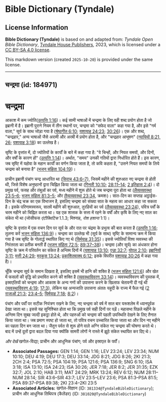 # Bible Dictionary (Tyndale)

## License Information

**Bible Dictionary (Tyndale)** is based on and adapted from: _Tyndale Open Bible Dictionary_, [Tyndale House Publishers](https://tyndaleopenresources.com/), 2023, which is licensed under a [CC BY-SA 4.0 license](https://creativecommons.org/licenses/by-sa/4.0/legalcode.en).

This markdown version (created `2025-10-20`) is provided under the same license.



--------------------------------

## चन्द्रमा (id: 184971)

चन्द्रमा
========

आकाश में कम ज्योति([उत्पत्ति 1:16](https://ref.ly/Gen1:16))। कई सामी भाषाओं में चन्द्रमा के लिए वही शब्द प्रयोग होता है जो इब्रानी में है। इब्रानी पुराने नियम में तीन स्थानों पर, चन्द्रमा को "सफेद वाला" कहा गया है, और इसे "गर्म वाला," सूर्य के साथ जोड़ा गया है ([श्रेष्ठगीत 6:10](https://ref.ly/Song6:10); [यशायाह 24:23](https://ref.ly/Isa24:23); [30:26](https://ref.ly/Isa30:26))। एक और शब्द, "चन्द्रहार," अन्य भाषाओं जैसे अरामी और अरबी में प्रयोग होता है, और "चन्द्रहार आभूषण" ([न्यायियों 8:21, 26](https://ref.ly/Judg8:21); [यशायाह 3:18](https://ref.ly/Isa3:18)) का उल्लेख है। 

सृष्टि के वृत्तांत में, दो ज्योतियों के कार्यों के बारे में कहा गया है: "वे चिन्हों, और नियत समयों, और दिनों, और वर्षों के कारण हों" ([उत्पत्ति 1:14](https://ref.ly/Gen1:14))। अर्थात, "समय" उनकी गतियों द्वारा निर्धारित होते हैं। इस कारण, जब सृष्टि में यहोवा के महान कार्यों का वर्णन किया जाता है, तो कवि कहता है, "उसने नियत समयों के लिये चन्द्रमा को बनाया है" ([भजन संहिता 104:19](https://ref.ly/Ps104:19))।

प्राचीन इब्रानी पंचांग चन्द्र आधारित था ([सिराच 43:6–7](https://ref.ly/Sir43:6-Sir43:7)), जिसमें महीने की शुरुआत नए चन्द्रमा से होती थी, जिसे विशेष अनुष्ठानों द्वारा चिह्नित किया जाता था ([गिनती 10:10](https://ref.ly/Num10:10); [28:11–14](https://ref.ly/Num28:11-Num28:14); [2 इतिहास 2:4](https://ref.ly/2Chr2:4))। दो प्रमुख पर्व, फसह और तंबुओं का पर्व, मध्य महीने में शुरू होते थे जब चन्द्रमा पूरा होता था ([लैव्यव्यवस्था 23:5–6](https://ref.ly/Lev23:5-Lev23:6); [भजन संहिता 81:3–5](https://ref.ly/Ps81:3-Ps81:5); और [लैव्यव्यवस्था 23:34](https://ref.ly/Lev23:34), क्रमशः)। सात\-दिन का सप्ताह अट्ठाईस\-दिन के चंद्र चक्र का एक विभाजन है, इसलिए चन्द्रमा को संख्या सात के महत्व का आधार कहा जा सकता है। इसके परिणामस्वरूप, सातवें महीने की शुरुआत, तुरहियों का पर्व ([लैव्यव्यवस्था 23:24](https://ref.ly/Lev23:24)), पवित्र पर्वों के चरम महीने को चिह्नित करता था। यह एक शासक के सत्ता में रहने के वर्षों और कृषि के लिए नए साल का संकेत भी था (जोसीफस *एंटीक्विटिस* 1\.1\.3; मिश्नाह, *रोश हशाना* 1:1\)।

सृष्टि के वृत्तांत में एक वचन दिन पर सूर्य के और रात पर चंद्रमा के प्रभुत्व की बात करता है ([उत्पत्ति 1:16](https://ref.ly/Gen1:16); तुलना करें [भजन संहिता 136:9](https://ref.ly/Ps136:9))। चन्द्रमा का उल्लेख भी (सूर्य के साथ) सृष्टि के सामान्य क्रम में किया गया है जब सृष्टि के गोलार्द्ध स्थापित किए गए थे ([यिर्मयाह 31:35](https://ref.ly/Jer31:35))। इससे ज्योतियाँ विश्व व्यवस्था की निरंतरता का प्रतीक बनती हैं ([भजन संहिता 72:5](https://ref.ly/Ps72:5); [89:37–38](https://ref.ly/Ps89:37-Ps89:38))। चन्द्रमा (और सूर्य) का अंधकार होना सृष्टि के क्रम में परिवर्तन का संकेत है अन्तिम दिनों में ([यशायाह 13:10](https://ref.ly/Isa13:10); [एज्रा 32:7](https://ref.ly/Ezek32:7); [योएल 2:10](https://ref.ly/Joel2:10); [इब्रानियों 3:11](https://ref.ly/Hab3:11); [मत्ती 24:29](https://ref.ly/Matt24:29); [मरकुस 13:24](https://ref.ly/Mark13:24); [प्रकाशितवाक्य 6:12](https://ref.ly/Rev6:12); इसके विपरीत [यशायाह 30:26](https://ref.ly/Isa30:26) में कहा गया है)। 

चूँकि चन्द्रमा सूर्य के समान दिखता है, इसलिए इसमें भी हानि की शक्ति है ([भजन संहिता 121:6](https://ref.ly/Ps121:6)) और खेत में फसलों की वृद्धि को प्रभावित करने की शक्ति है ([व्यवस्थाविवरण 33:14](https://ref.ly/Deut33:14))। व्यवस्थाविवरण की पुस्तक में, इस्राएलियों को चन्द्रमा और आकाश के अन्य गणों की उपासना करने के खिलाफ चेतावनी दी गई थी ([व्यवस्थाविवरण 4:19](https://ref.ly/Deut4:19); [17:3](https://ref.ly/Deut17:3)), लेकिन यह अन्यजाति उपासना अंततः यहूदी के राज्य में फैल गई ([2 राजाओं 21:3](https://ref.ly/2Kgs21:3); [23:4–5](https://ref.ly/2Kgs23:4-2Kgs23:5); [यिर्मयाह 7:18](https://ref.ly/Jer7:18); [8:2](https://ref.ly/Jer8:2))।

पंचांग और पर्वों पर सटीक नियंत्रण रखने के लिए, नए चन्द्रमा को वर्ष में सात बार यरूशलेम में ध्यानपूर्वक देखा जाता था। इससे यह सुनिश्चित होता था कि प्रमुख पर्व सही दिनों पर पड़ें। महासभा पिछले महीने के अन्तिम दिन सुबह जल्दी इकट्ठा होते थे, और पहरुओं को चन्द्रमा की पहली उपस्थिति देखने के लिए तैनात किया जाता था। जब प्रमाण स्पष्ट हो जाता था, तो पवित्र वचन उच्चारित किया जाता था और दिन नए महीने का पहला दिन बन जाता था। जैतून पर्वत से शुरू होने वाले अग्नि संकेत नए चन्द्रमा की घोषणा करते थे। बाद में उन्हें दूतों द्वारा बदल दिया गया क्योंकि सामरी लोगों ने रास्ते में झूठे संकेत स्थापित कर दिए थे। 

*और देखें*  खगोल\-विद्या; प्राचीन और आधुनिक पंचांग; पर्व और इस्राएल के पर्वों। 

* **Associated Passages:** GEN 1:14; GEN 1:16; LEV 23:24; LEV 23:34; NUM 10:10; DEU 4:19; DEU 17:3; DEU 33:14; JDG 8:21; JDG 8:26; 2KI 21:3; 2CH 2:4; PSA 72:5; PSA 104:19; PSA 121:6; PSA 136:9; SNG 6:10; ISA 3:18; ISA 13:10; ISA 24:23; ISA 30:26; JER 7:18; JER 8:2; JER 31:35; EZK 32:7; JOL 2:10; HAB 3:11; MAT 24:29; MRK 13:24; REV 6:12; NUM 28:11–NUM 28:14; SIR 43:6–SIR 43:7; LEV 23:5–LEV 23:6; PSA 81:3–PSA 81:5; PSA 89:37–PSA 89:38; 2KI 23:4–2KI 23:5
* **Associated Articles:** खगोल-विज्ञान (ID: `381334@TyndaleBibleDictionary`); प्राचीन और आधुनिक तिथिपत्र (कैलेंडर) (ID: `381020@TyndaleBibleDictionary`)

